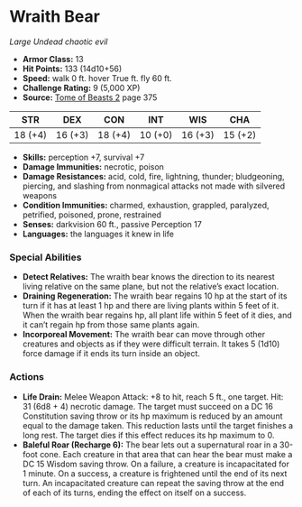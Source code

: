 # Wraith Bear

*Large* *Undead* *chaotic evil*

- **Armor Class:** 13
- **Hit Points:** 133 (14d10+56)
- **Speed:** walk 0 ft. hover True ft. fly 60 ft.
- **Challenge Rating:** 9 (5,000 XP)
- **Source:** [Tome of Beasts 2](https://koboldpress.com/kpstore/product/tome-of-beasts-2-for-5th-edition) page 375

| STR | DEX | CON | INT | WIS | CHA |
| --- | --- | --- | --- | --- | --- |
| 18 (+4) | 16 (+3) | 18 (+4) | 10 (+0) | 16 (+3) | 15 (+2) |

- **Skills:** perception +7, survival +7
- **Damage Immunities:** necrotic, poison
- **Damage Resistances:** acid, cold, fire, lightning, thunder; bludgeoning, piercing, and slashing from nonmagical attacks not made with silvered weapons
- **Condition Immunities:** charmed, exhaustion, grappled, paralyzed, petrified, poisoned, prone, restrained
- **Senses:** darkvision 60 ft., passive Perception 17
- **Languages:** the languages it knew in life

### Special Abilities

- **Detect Relatives:** The wraith bear knows the direction to its nearest living relative on the same plane, but not the relative’s exact location.
- **Draining Regeneration:** The wraith bear regains 10 hp at the start of its turn if it has at least 1 hp and there are living plants within 5 feet of it. When the wraith bear regains hp, all plant life within 5 feet of it dies, and it can’t regain hp from those same plants again.
- **Incorporeal Movement:** The wraith bear can move through other creatures and objects as if they were difficult terrain. It takes 5 (1d10) force damage if it ends its turn inside an object.

### Actions

- **Life Drain:** Melee Weapon Attack: +8 to hit, reach 5 ft., one target. Hit: 31 (6d8 + 4) necrotic damage. The target must succeed on a DC 16 Constitution saving throw or its hp maximum is reduced by an amount equal to the damage taken. This reduction lasts until the target finishes a long rest. The target dies if this effect reduces its hp maximum to 0.
- **Baleful Roar (Recharge 6):** The bear lets out a supernatural roar in a 30-foot cone. Each creature in that area that can hear the bear must make a DC 15 Wisdom saving throw. On a failure, a creature is incapacitated for 1 minute. On a success, a creature is frightened until the end of its next turn. An incapacitated creature can repeat the saving throw at the end of each of its turns, ending the effect on itself on a success.


